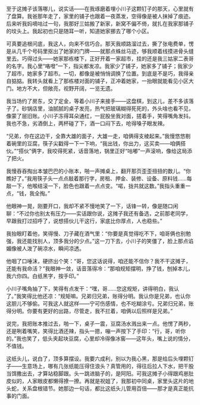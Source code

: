 至于这摊子该落哪儿，说实话——在我琢磨着埋小川子这颗钉子的那天，心里就有了盘算。我爸那年走了，家里的铺子也跟着一夜蒸发，空得像是被人抹掉了痕迹。后来听我妈嘀咕过一句，我那好三姑搬了新家，新窝不偏不倚，就扎在我家那铺子的坟头上。我起初也只是随耳一听，知道她家挪去了哪个小区。

可真要追根问底，我这人，向来不信巧合。那天我顺路溜过去，撕了张电费单，愣是从几千个号码里抠出了她家的门牌——就那点蛛丝马迹，够我顺着线摸进骨头缝里去。巧得过头——她家那栋楼下，正好开着一家超市，挂的还是我三姑家二表哥的名字。我心里“咯噔”一下，指尖都发凉。我家少了铺子，她家多了铺子；我家少了超市，她家多了超市。一切，都像是被悄悄调换了位置。到底是不是巧，我得亲自掂掂。我转头就看上了那栋楼对面的铺子，正冲着她家，一抬眼就能看见小区大门。地方不大，但敞亮，视野开阔，一览无遗。

我当场约了房东，交了定金，等着小川子来接手——这盘棋，到这儿，差不多该落子了。砂锅店里，油腻腻的桌子发亮，热气把玻璃糊得死死的，外头啥也看不见，像蒙了层旧账。小川子冻得耳朵通红，一屁股坐我对面，搓着手，笑得嘴角发抖。我也不急，劣酒倒上，两杯碰了下，酒一口闷下去，呛得嗓子眼发辣。

“兄弟，你在这边干，全靠大雄的面子，大雄一走，咱俩得支棱起来。”我慢悠悠剔着碗里的豆腐，筷子尖戳得一下一下响，“我出钱，你出力，这买卖——咱俩搭伙。”“搭伙”俩字，我咬得死紧，话音落地，锅里正好“咕嘟”一声滚响，像给这局添了把火。

我慢吞吞掏出本皱巴巴的小账本，啪一声摊桌上，翻开那页歪歪扭扭的数儿。“你瞧好了。”我用筷子头一点点敲着那行字，房租、押金、装修、设备、原料钱……每敲一下，他喉结滚一下，脸色也跟着一点点变。“喏，拢共就这数。”我指头重重一点，“钱，我全掏。”

他眼神一晃，刚要开口，我却不紧不慢地笑了一下，话锋一转，像是随口闲聊：“不过你也别太有压力——实话跟你说，这摊子我还有备选，之前那老同学，早跟我打过招呼了，说想搭伙儿干这行，家底比你厚点，人也稳些。”

我抬眼盯着他，笑得慢、刀子藏在酒气里：“你要是真觉得吃不下，咱哥俩也别勉强，我还能找别人，顶多我分的少点。”这一刀下去，小川子的笑僵了，脸上那点谄媚像被人泼了碗凉水，瞬间凉透。

他咽了口唾沫，硬挤出个笑：“哥，您这话说得，咱还能不信你？我不干这摊子，还能有我命活？”我眼神一敛，话音落得冷：“那咱规矩摆明，挣了钱，刨掉本儿，我六你四。白纸黑字，按手印。”

小川子嘴角抽了下，笑得有点发干：“嘿，哥……您这规矩，讲得明白，我认了。”我笑得比他还凉：“规矩嘛。兄弟归兄弟，账得分明。我认你是兄弟，也认你这胆儿不够偷。可我这人就这样——宁可伤感情，也不吃糊涂亏。兄弟归兄弟，账得分明。你要有更好的出路，尽管走，我不拦着，咱俩以后照样是兄弟。”

说完，我把账本推过去，啪一下，桌子一震，豆腐汤水溅出来一点。他愣了两秒，还是咧着嘴笑，笑得比酒还辣，指头一摁，嘣一声按下了手印：“行，哥，听你的。”我也笑了，低头夹起块豆腐，心里却冷得像冰窖——这年头，嘴上说的情分，不值钱。

这纸头儿，说白了，顶多算摆设。我要六成利，别以为我心黑，那是给后头埋颗钉子——生意场上，哪有几张纸能压得住浪头？真管用的，得往后拉人下水，把干股当饵撒出去，才算站稳脚跟。头一跳进脑子的，是阿阳。可我这摊子小得跟鸡崽肚皮似的，人家眼皮都懒得撩一撩。再就是祝姐了，我那初中同桌，家里头这片的地头蛇，关系盘根错节。她那边一句话，都比这纸头儿管用百倍——那才是真正能抗事的门面。